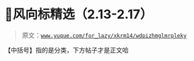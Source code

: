 # 🍔风向标精选（2.13-2.17）

> 原文：[`www.yuque.com/for_lazy/xkrm14/wdpizhmglmrpleky`](https://www.yuque.com/for_lazy/xkrm14/wdpizhmglmrpleky)

【中括号】指的是分类，下方帖子才是正文哈

